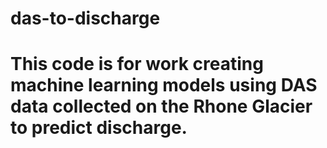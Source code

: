 # das-to-discharge

# This code is for work creating machine learning models using DAS data collected on the Rhone Glacier to predict discharge. 
